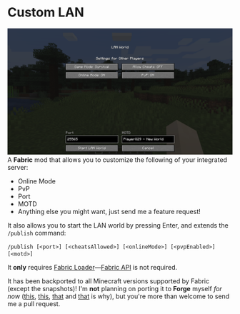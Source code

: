 # Custom LAN
![Screenshot of Custom LAN](docs/open_to_lan_screen.png)
A **Fabric** mod that allows you to customize the following of your integrated server:
* Online Mode
* PvP
* Port
* MOTD
* Anything else you might want, just send me a feature request!

It also allows you to start the LAN world by pressing Enter, and extends the `/publish` command:
```
/publish [<port>] [<cheatsAllowed>] [<onlineMode>] [<pvpEnabled>] [<motd>]
```

It **only** requires [Fabric Loader](https://fabricmc.net/use/)—[Fabric API](https://modrinth.com/mod/fabric-api) is not required.

It has been backported to all Minecraft versions supported by Fabric (except the snapshots)!
I'm **not** planning on porting it to **Forge** myself *for now* ([this](https://forums.minecraftforge.net/topic/70592-113how-to-use-mixin-for-forge-modding/?tab=comments#comment-341587), [this](https://forums.minecraftforge.net/topic/97430-forgemixinfabric-question/), [that](https://web.archive.org/web/20210118022002/https://gist.github.com/jellysquid3/8b68b81a5e48462f8690284a0a3c89a1) and [that](https://gist.github.com/The-Fireplace/d092f25e892a46902ecdec68dee2b938) is why), but you're more than welcome to send me a pull request.
